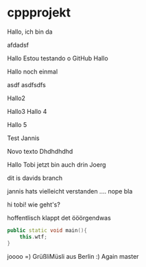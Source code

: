 # cppprojekt
Hallo, ich bin da

afdadsf

Hallo
Estou testando o GitHub
Hallo

Hallo noch einmal


asdf asdfsdfs

Hallo2

Hallo3
Hallo 4

Hallo 5

Test Jannis


Novo texto
Dhdhdhdhd

Hallo Tobi jetzt bin auch drin
Joerg




dit is davids branch

jannis hats vielleicht verstanden .... nope
bla

hi tobi! wie geht's?

hoffentlisch klappt det
ööörgendwas

``` c++
public static void main(){
	this.wtf;
}
```

joooo =)
GrüßliMüsli aus Berlin :) Again 
master
